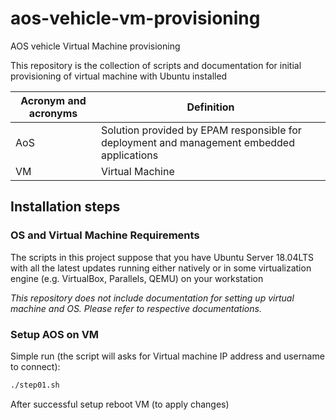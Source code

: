 # aos-vehicle-vm-provisioning
AOS vehicle Virtual Machine provisioning

This repository is the collection of scripts and documentation for
initial provisioning of virtual machine with Ubuntu installed

| Acronym and acronyms | Definition |
|---|---|
| AoS | Solution provided by EPAM responsible for deployment and management embedded applications |
| VM | Virtual Machine |


## Installation steps

### OS and Virtual Machine Requirements

The scripts in this project suppose that you have Ubuntu Server 18.04LTS
 with all the latest updates running either natively or in some virtualization engine
 (e.g. VirtualBox, Parallels, QEMU) on your workstation
  

_This repository does not include documentation for
setting up virtual machine and OS. Please refer to respective documentations._

### Setup AOS on VM

Simple run (the script will asks for Virtual machine IP address and username to connect):

```bash
./step01.sh
```

After successful setup reboot VM (to apply changes)

